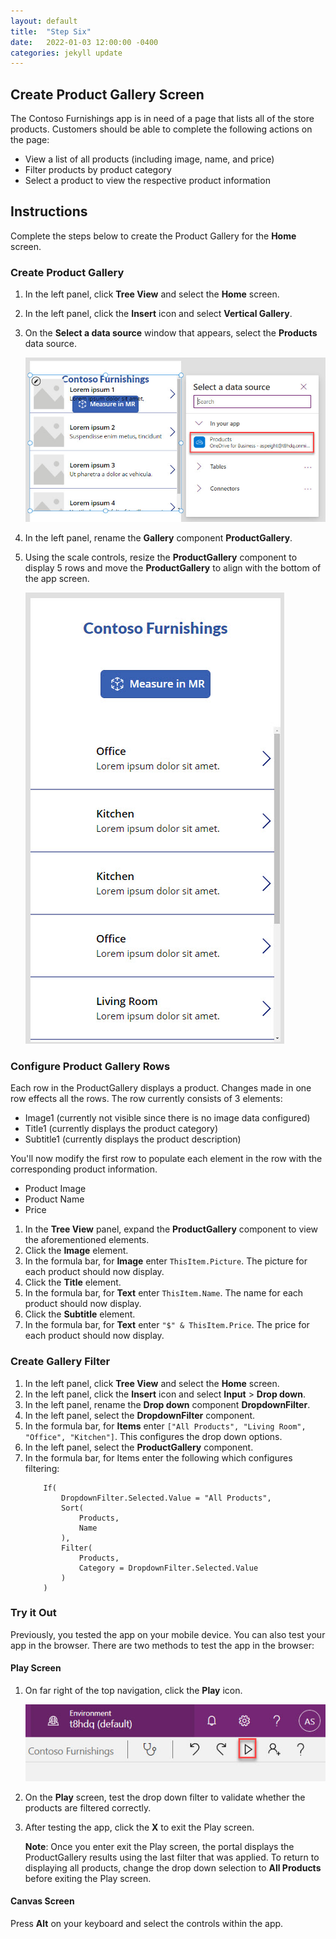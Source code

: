 ```yaml
---
layout: default
title:  "Step Six"
date:   2022-01-03 12:00:00 -0400
categories: jekyll update
---
```

## Create Product Gallery Screen

The Contoso Furnishings app is in need of a page that lists all of the store products. Customers should be able to complete the following actions on the page:

- View a list of all products (including image, name, and price)
- Filter products by product category
- Select a product to view the respective product information

## Instructions

Complete the steps below to create the Product Gallery for the **Home** screen.


### Create Product Gallery

1. In the left panel, click **Tree View** and select the **Home** screen.
1. In the left panel, click the **Insert** icon and select **Vertical Gallery**.
1. On the **Select a data source** window that appears, select the **Products** data source.

    ![A screenshot of the select a data source window. The products option is highlighted.](../images/6-products-data-source.jpg)

1. In the left panel, rename the **Gallery** component **ProductGallery**.
1. Using the scale controls, resize the **ProductGallery** component to display 5 rows and move the **ProductGallery** to align with the bottom of the app screen.

    ![A screenshot of the canvas app. The product gallery displays five rows.](../images/6-product-gallery.jpg)

### Configure Product Gallery Rows
Each row in the ProductGallery displays a product. Changes made in one row effects all the rows. The row currently consists of 3 elements:

- Image1 (currently not visible since there is no image data configured)
- Title1 (currently displays the product category)
- Subtitle1 (currently displays the product description)

You'll now modify the first row to populate each element in the row with the corresponding product information.

- Product Image
- Product Name
- Price

1. In the **Tree View** panel, expand the **ProductGallery** component to view the aforementioned elements.
1. Click the **Image** element.
1. In the formula bar, for **Image** enter `ThisItem.Picture`. The picture for each product should now display.
1. Click the **Title** element.
1. In the formula bar, for **Text** enter `ThisItem.Name`. The name for each product should now display.
1. Click the **Subtitle** element.
1. In the formula bar, for **Text** enter `"$" & ThisItem.Price`. The price for each product should now display.

### Create Gallery Filter

1. In the left panel, click **Tree View** and select the **Home** screen.
1. In the left panel, click the **Insert** icon and select **Input** > **Drop down**.
1. In the left panel, rename the **Drop down** component **DropdownFilter**.
1. In the left panel, select the **DropdownFilter** component.
1. In the formula bar, for **Items** enter `["All Products", "Living Room", "Office", "Kitchen"]`. This configures the drop down options.
1. In the left panel, select the **ProductGallery** component.
1. In the formula bar, for Items enter the following which configures filtering:
    ```
    	If(
    	    DropdownFilter.Selected.Value = "All Products",
    	    Sort(
    	        Products,
    	        Name
    	    ),
    	    Filter(
    	        Products,
    	        Category = DropdownFilter.Selected.Value
    	    )
    	)
    ```

### Try it Out

Previously, you tested the app on your mobile device. You can also test your app in the browser. There are two methods to test the app in the browser:

#### Play Screen

1. On far right of the top navigation, click the **Play** icon.

    ![A screenshot of the power apps window. The play icon is highlighted.](../images/6-play-icon.jpg)

1. On the **Play** screen, test the drop down filter to validate whether the products are filtered correctly.
1. After testing the app, click the **X** to exit the Play screen.

    **Note**: Once you enter exit the Play screen, the portal displays the ProductGallery results using the last filter that was applied. To return to displaying all products, change the drop down selection to **All Products** before exiting the Play screen.

#### Canvas Screen

Press **Alt** on your keyboard and select the controls within the app.